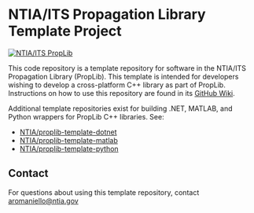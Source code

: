 # NTIA/ITS Propagation Library Template Project #
<!-- TODO-TEMPLATE: Update software name above -->
<!-- TODO-TEMPLATE: README BADGES

- The first badge links to the PropLib Wiki and does not need to be edited
- The second badge automatically displays and links to the most recent GitHub Release.
    - Make sure to update the [gh-releases-badge] and [gh-releases-link] URLs with your repo name
- The third badge is the CMake/CTest GitHub actions status.
    - Update the repository name in [gh-actions-test-badge] and [gh-actions-test-link]
- The fourth badge is the Doxygen github actions status.
    - Update the repository name in [gh-actions-docs-badge]
    - Update the repository name in [gh-pages-docs-link]
- The fifth badge displays open GitHub Issues
    - Update the repository name in [gh-issues-badge]
    - Update the repository name in [gh-issues-link]
-->
[![NTIA/ITS PropLib][proplib-badge]][proplib-link]
<!-- TODO-TEMPLATE: Add badges. See above for details.
[![GitHub Release][gh-releases-badge]][gh-releases-link]
[![GitHub Actions Unit Test Status][gh-actions-test-badge]][gh-actions-test-link]
[![C++ API Reference][gh-actions-docs-badge]][gh-pages-docs-link]
[![GitHub Issues][gh-issues-badge]][gh-issues-link]
-->
[proplib-badge]: https://img.shields.io/badge/PropLib-badge?label=%F0%9F%87%BA%F0%9F%87%B8%20NTIA%2FITS&labelColor=162E51&color=D63E04
[proplib-link]: https://ntia.github.io/propagation-library-wiki
[gh-actions-test-badge]: https://img.shields.io/github/actions/workflow/status/NTIA/proplib-template/ctest.yml?branch=main&logo=cmake&label=Build%2FTests&labelColor=162E51
[gh-actions-test-link]: https://github.com/NTIA/proplib-template/actions/workflows/ctest.yml
[gh-actions-docs-badge]: https://img.shields.io/github/actions/workflow/status/NTIA/proplib-template/doxygen.yml?branch=main&logo=c%2B%2B&label=Docs&labelColor=162E51
[gh-pages-docs-link]: https://ntia.github.io/proplib-template
[gh-releases-badge]: https://img.shields.io/github/v/release/NTIA/proplib-template?logo=github&label=Release&labelColor=162E51&color=D63E04
[gh-releases-link]: https://github.com/NTIA/proplib-template/releases
[gh-issues-badge]: https://img.shields.io/github/issues/NTIA/proplib-template?logo=github&label=Issues&labelColor=162E51
[gh-issues-link]: https://github.com/NTIA/proplib-template/issues

<!-- TODO-TEMPLATE: Replace the below description with one for your software -->
This code repository is a template repository for software in the NTIA/ITS
Propagation Library (PropLib). This template is intended for developers wishing
to develop a cross-platform C++ library as part of PropLib. Instructions on how
to use this repository are found in its [GitHub Wiki](https://github.com/NTIA/proplib-template/wiki).

Additional template repositories exist for building .NET, MATLAB, and Python
wrappers for PropLib C++ libraries. See:

- [NTIA/proplib-template-dotnet](https://github.com/NTIA/proplib-template-dotnet)
- [NTIA/proplib-template-matlab](https://github.com/NTIA/proplib-template-matlab)
- [NTIA/proplib-template-python](https://github.com/NTIA/proplib-template-python)

## Contact ##

For questions about using this template repository, contact <aromaniello@ntia.gov>

<!-- TODO-TEMPLATE: Create the README contents. Boilerplate provided below.

Additional bindings to the shared library built from this repository are provided
for .NET, MATLAB, and Python in the following repositories:

- [NTIA/TODO-TEMPLATE-dotnet](https://github.com/NTIA/TODO-TEMPLATE-dotnet)
- [NTIA/TODO-TEMPLATE-matlab](https://github.com/NTIA/TODO-TEMPLATE-matlab)
- [NTIA/TODO-TEMPLATE-python](https://github.com/NTIA/TODO-TEMPLATE-python)

## Getting Started ##

TODO-TEMPLATE: Update links in this section, if applicable
TODO-TEMPLATE: Otherwise, add correct "getting started" information here.

To get started using this library, refer to
[its page on the **NTIA/ITS Propagation Library Wiki**](https://ntia.github.io/propagation-library-wiki/models/TODO-TEMPLATE/).
There, you will find installation instructions, usage information, and code
examples for all supported languages.

An executable is also provided which can be used to run the functions provided
by this library using plain text input and output files. Installation and usage
details for the command-line driver are provided in [its own README](./app/README.md).

If you're a developer and would like to contribute to or extend this repository,
you will find comprehensive documentation of this C++ code
[here](https://ntia.github.io/TODO-TEMPLATE), and a guide for contributors
[here](CONTRIBUTING.md).

## Configure and Build ##

The software is designed to be built into a DLL (or corresponding `.so` or `.dylib`
library for non-Windows systems). A CMake build configuration and presets are
provided for cross-platform builds, which can be carried out, for example, by:

```cmd
# From this repository's root directory, try one of the following command pairs:

# "Release" configurations compile the library, build docs, and configure tests:
cmake --preset release
cmake --build --preset release

# "Debug" configurations skip building the docs:
cmake --preset debug
cmake --build --preset debug

# "DocsOnly" configurations only build the docs:
cmake --preset docsOnly
cmake --build --preset docsOnly
```

Note that this repository makes use of several
[Git submodules](https://git-scm.com/book/en/v2/Git-Tools-Submodules)
to reference dependencies used for running unit tests and building documentation.
In order to do either, ensure the required submodules are cloned by running:

```cmd
# From this repository's root directory
git submodule init
git submodule update
```

## Running Tests ##

TODO-TEMPLATE: Update this section if needed, based on tests in the repo
TODO-TEMPLATE: Add any other testing info, such as links to available data

If you've configured tests when building the project, for example by using one of
the "Release" or "Debug" CMake presets, you can run the included unit tests as follows:

```cmd
ctest --preset release
```

## References ##

TODO-TEMPLATE: Add refs to, e.g., publications related to the software
TODO-TEMPLATE: Update or remove the link here to the Doxygen docs

* [ITS Propagation Library Wiki](https://ntia.github.io/propagation-library-wiki)
* [`ITS.TODO-TEMPLATE.THIS-LIBRARY` C++ API Reference](https://ntia.github.io/TODO-TEMPLATE)

## Contact ##

For technical questions, contact <code@ntia.gov>.

-->

